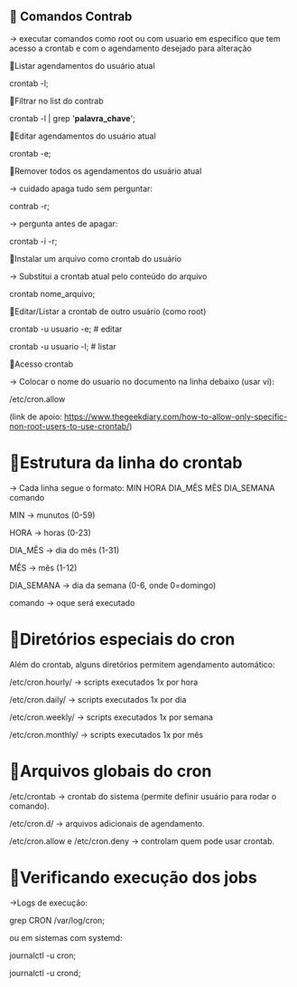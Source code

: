 ## 🔹 Comandos Contrab
  -> executar comandos como root ou com usuario em especifico que tem acesso a crontab e com o agendamento desejado para alteração


🔹Listar agendamentos do usuário atual

crontab -l;


🔹Filtrar no list do contrab

crontab -l | grep '**palavra_chave**';


🔹Editar agendamentos do usuário atual

crontab -e;


🔹Remover todos os agendamentos do usuário atual

  -> cuidado apaga tudo sem perguntar:
  
contrab -r;

  -> pergunta antes de apagar:
  
crontab -i -r;


🔹Instalar um arquivo como crontab do usuário

  -> Substitui a crontab atual pelo conteúdo do arquivo
  
crontab nome_arquivo;

🔹Editar/Listar a crontab de outro usuário (como root)

crontab -u usuario -e;   # editar

crontab -u usuario -l;   # listar


🔹Acesso crontab 

  -> Colocar o nome do usuario no documento na linha debaixo (usar vi):
  
/etc/cron.allow

(link de apoio: https://www.thegeekdiary.com/how-to-allow-only-specific-non-root-users-to-use-crontab/)

# 🔹Estrutura da linha do crontab

  -> Cada linha segue o formato: MIN HORA DIA_MÊS MÊS DIA_SEMANA comando

MIN -> munutos (0-59)

HORA -> horas (0-23)

DIA_MÊS -> dia do mês (1-31)

MÊS -> mês (1-12)

DIA_SEMANA -> dia da semana (0-6, onde 0=domingo)

comando -> oque será executado


# 🔹Diretórios especiais do cron

Além do crontab, alguns diretórios permitem agendamento automático:

/etc/cron.hourly/ → scripts executados 1x por hora

/etc/cron.daily/ → scripts executados 1x por dia

/etc/cron.weekly/ → scripts executados 1x por semana

/etc/cron.monthly/ → scripts executados 1x por mês



# 🔹Arquivos globais do cron

/etc/crontab → crontab do sistema (permite definir usuário para rodar o comando).

/etc/cron.d/ → arquivos adicionais de agendamento.

/etc/cron.allow e /etc/cron.deny → controlam quem pode usar crontab.



# 🔹Verificando execução dos jobs

  ->Logs de execução:
  
grep CRON /var/log/cron;

ou em sistemas com systemd:

journalctl -u cron;

journalctl -u crond;
